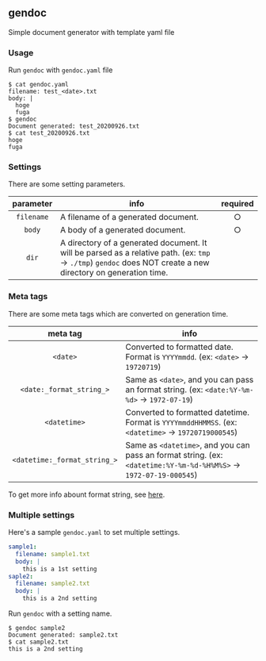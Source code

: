 ## gendoc

Simple document generator with template yaml file

### Usage

Run `gendoc` with `gendoc.yaml` file

```
$ cat gendoc.yaml
filename: test_<date>.txt
body: |
  hoge
  fuga
$ gendoc
Document generated: test_20200926.txt
$ cat test_20200926.txt
hoge
fuga
```

### Settings

There are some setting parameters.

| parameter | info | required |
| :---: | --- | :---: |
| `filename` | A filename of a generated document. | ○ |
| `body` | A body of a generated document. | ○ |
| `dir` | A directory of a generated document. It will be parsed as a relative path. (ex: `tmp` -> `./tmp`) `gendoc` does NOT create a new directory on generation time. | |

### Meta tags

There are some meta tags which are converted on generation time.

| meta tag | info |
| :---: | --- |
| `<date>` | Converted to formatted date. Format is `YYYYmmdd`. (ex: `<date>` -> `19720719`) |
| `<date:_format_string_>` | Same as `<date>`, and you can pass an format string. (ex: `<date:%Y-%m-%d>` -> `1972-07-19`) |
| `<datetime>` | Converted to formatted datetime. Format is `YYYYmmddHHMMSS`. (ex: `<datetime>` -> `19720719000545`) |
| `<datetime:_format_string_>` | Same as `<datetime>`, and you can pass an format string. (ex: `<datetime:%Y-%m-%d-%H%M%S>` -> `1972-07-19-000545`) |

To get more info abount format string, see [here](https://docs.rs/chrono/latest/chrono/format/strftime/index.html).

### Multiple settings

Here's a sample `gendoc.yaml` to set multiple settings.

```yaml
sample1:
  filename: sample1.txt
  body: |
    this is a 1st setting
saple2:
  filename: sample2.txt
  body: |
    this is a 2nd setting
```

Run `gendoc` with a setting name.

```
$ gendoc sample2
Document generated: sample2.txt
$ cat sample2.txt
this is a 2nd setting
```
